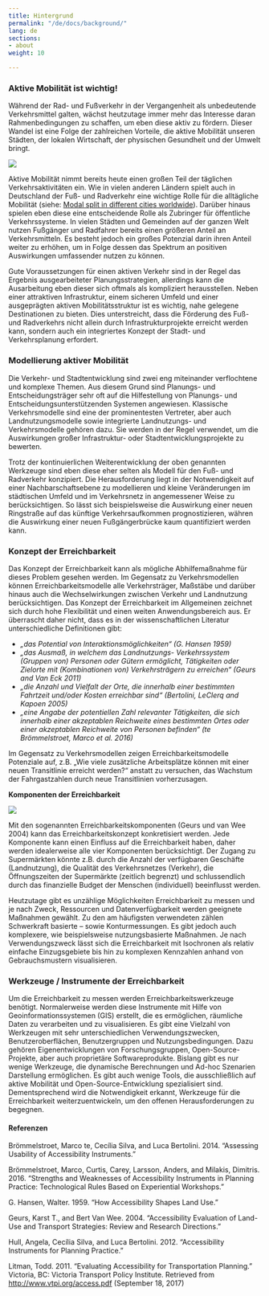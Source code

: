 ```yaml
---
title: Hintergrund
permalink: "/de/docs/background/"
lang: de
sections:
- about
weight: 10

---
```

### **Aktive Mobilität ist wichtig!**

Während der Rad- und Fußverkehr in der Vergangenheit als unbedeutende Verkehrsmittel galten, wächst heutzutage immer mehr das Interesse daran Rahmenbedingungen zu schaffen, um eben diese aktiv zu fördern. Dieser Wandel ist eine Folge der zahlreichen Vorteile, die aktive Mobilität unseren Städten, der lokalen Wirtschaft, der physischen Gesundheit und der Umwelt bringt.

![](/images/bildschirmfoto-2022-05-04-um-13-55-13.png)

Aktive Mobilität nimmt bereits heute einen großen Teil der täglichen Verkehrsaktivitäten ein. Wie in vielen anderen Ländern spielt auch in Deutschland der Fuß- und Radverkehr eine wichtige Rolle für die alltägliche Mobilität (siehe: [Modal split in different cities worldwide](https://en.wikipedia.org/wiki/Modal_share)).
Darüber hinaus spielen eben diese eine entscheidende Rolle als Zubringer für öffentliche Verkehrssysteme. In vielen Städten und Gemeinden auf der ganzen Welt nutzen Fußgänger und Radfahrer bereits einen größeren Anteil an Verkehrsmitteln. Es besteht jedoch ein großes Potenzial darin ihren Anteil weiter zu erhöhen, um in Folge dessen das Spektrum an positiven Auswirkungen umfassender nutzen zu können.

Gute Voraussetzungen für einen aktiven Verkehr sind in der Regel das Ergebnis ausgearbeiteter Planungsstrategien, allerdings kann die Ausarbeitung eben dieser sich oftmals als kompliziert herausstellen. Neben einer attraktiven Infrastruktur, einem sicheren Umfeld und einer ausgeprägten aktiven Mobilitätsstruktur ist es wichtig, nahe gelegene Destinationen zu bieten. Dies unterstreicht, dass die Förderung des Fuß- und Radverkehrs nicht allein durch Infrastrukturprojekte erreicht werden kann, sondern auch ein integriertes Konzept der Stadt- und Verkehrsplanung erfordert.

### **Modellierung aktiver Mobilität**

Die Verkehr- und Stadtentwicklung sind zwei eng miteinander verflochtene und komplexe Themen. Aus diesem Grund sind Planungs- und Entscheidungsträger sehr oft auf die Hilfestellung von Planungs- und Entscheidungsunterstützenden Systemen angewiesen. Klassische Verkehrsmodelle sind eine der prominentesten Vertreter, aber auch Landnutzungsmodelle sowie integrierte Landnutzungs- und Verkehrsmodelle gehören dazu. Sie werden in der Regel verwendet, um die Auswirkungen großer Infrastruktur- oder Stadtentwicklungsprojekte zu bewerten.

Trotz der kontinuierlichen Weiterentwicklung der oben genannten Werkzeuge sind eben diese eher selten als Modell für den Fuß- und Radverkehr konzipiert. Die Herausforderung liegt in der Notwendigkeit auf einer Nachbarschaftsebene zu modellieren und kleine Veränderungen im städtischen Umfeld und im Verkehrsnetz in angemessener Weise zu berücksichtigen. So lässt sich beispielsweise die Auswirkung einer neuen Ringstraße auf das künftige Verkehrsaufkommen prognostizieren, währen die Auswirkung einer neuen Fußgängerbrücke kaum quantifiziert werden kann.

### **Konzept der Erreichbarkeit**

Das Konzept der Erreichbarkeit kann als mögliche Abhilfemaßnahme für dieses Problem gesehen werden. Im Gegensatz zu Verkehrsmodellen können Erreichbarkeitsmodelle alle Verkehrsträger, Maßstäbe und darüber hinaus auch die Wechselwirkungen zwischen Verkehr und Landnutzung berücksichtigen. Das Konzept der Erreichbarkeit im Allgemeinen zeichnet sich durch hohe Flexibilität und einen weiten Anwendungsbereich aus. Er überrascht daher nicht, dass es in der wissenschaftlichen Literatur unterschiedliche Definitionen gibt:

* _„das Potential von Interaktionsmöglichkeiten“ (G. Hansen 1959)_
* _„das Ausmaß, in welchem das Landnutzungs- Verkehrssystem (Gruppen von) Personen oder Gütern ermöglicht, Tätigkeiten oder Zielorte mit (Kombinationen von) Verkehrsträgern zu erreichen“ (Geurs and Van Eck 2011)_
* _„die Anzahl und Vielfalt der Orte, die innerhalb einer bestimmten Fahrtzeit und/oder Kosten erreichbar sind“ (Bertolini, LeClerq and Kapoen 2005)_
* _„eine Angabe der potentiellen Zahl relevanter Tätigkeiten, die sich innerhalb einer akzeptablen Reichweite eines bestimmten Ortes oder einer akzeptablen Reichweite von Personen befinden“ (te Brömmelstroet, Marco et al. 2016)_

Im Gegensatz zu Verkehrsmodellen zeigen Erreichbarkeitsmodelle Potenziale auf, z.B. „Wie viele zusätzliche Arbeitsplätze können mit einer neuen Transitlinie erreicht werden?“ anstatt zu versuchen, das Wachstum der Fahrgastzahlen durch neue Transitlinien vorherzusagen.

**Komponenten der Erreichbarkeit**

![](/images/bildschirmfoto-2022-05-16-um-13-59-22.png)

Mit den sogenannten Erreichbarkeitskomponenten (Geurs und van Wee 2004) kann das Erreichbarkeitskonzept konkretisiert werden. Jede Komponente kann einen Einfluss auf die Erreichbarkeit haben, daher werden idealerweise alle vier Komponenten berücksichtigt. Der Zugang zu Supermärkten könnte z.B. durch die Anzahl der verfügbaren Geschäfte (Landnutzung), die Qualität des Verkehrsnetzes (Verkehr), die Öffnungszeiten der Supermärkte (zeitlich begrenzt) und schlussendlich durch das finanzielle Budget der Menschen (individuell) beeinflusst werden.

Heutzutage gibt es unzählige Möglichkeiten Erreichbarkeit zu messen und je nach Zweck, Ressourcen und Datenverfügbarkeit werden geeignete Maßnahmen gewählt. Zu den am häufigsten verwendeten zählen Schwerkraft basierte – sowie Konturmessungen. Es gibt jedoch auch komplexere, wie beispielsweise nutzungsbasierte Maßnahmen. Je nach Verwendungszweck lässt sich die Erreichbarkeit mit Isochronen als relativ einfache Einzugsgebiete bis hin zu komplexen Kennzahlen anhand von Gebrauchsmustern visualisieren.

### **Werkzeuge / Instrumente der Erreichbarkeit**

Um die Erreichbarkeit zu messen werden Erreichbarkeitswerkzeuge benötigt. Normalerweise werden diese Instrumente mit Hilfe von Geoinformationssystemen (GIS) erstellt, die es ermöglichen, räumliche Daten zu verarbeiten und zu visualisieren. Es gibt eine Vielzahl von Werkzeugen mit sehr unterschiedlichen Verwendungszwecken, Benutzeroberflächen, Benutzergruppen und Nutzungsbedingungen. Dazu gehören Eigenentwicklungen von Forschungsgruppen, Open-Source-Projekte, aber auch proprietäre Softwareprodukte. Bislang gibt es nur wenige Werkzeuge, die dynamische Berechnungen und Ad-hoc Szenarien Darstellung ermöglichen. Es gibt auch wenige Tools, die ausschließlich auf aktive Mobilität und Open-Source-Entwicklung spezialisiert sind. Dementsprechend wird die Notwendigkeit erkannt, Werkzeuge für die Erreichbarkeit weiterzuentwickeln, um den offenen Herausforderungen zu begegnen.

#### **Referenzen**

Brömmelstroet, Marco te, Cecília Silva, and Luca Bertolini. 2014. “Assessing Usability of
Accessibility Instruments.”

Brömmelstroet, Marco, Curtis, Carey, Larsson, Anders, and Milakis, Dimitris. 2016. “Strengths and
Weaknesses of Accessibility Instruments in Planning Practice: Technological Rules Based on
Experiential Workshops.”

G. Hansen, Walter. 1959. “How Accessibility Shapes Land Use.”

Geurs, Karst T., and Bert Van Wee. 2004. “Accessibility Evaluation of Land-Use and Transport
Strategies: Review and Research Directions.”

Hull, Angela, Cecília Silva, and Luca Bertolini. 2012. “Accessibility Instruments for Planning
Practice.”

Litman, Todd. 2011. “Evaluating Accessibility for Transportation Planning.” Victoria, BC: Victoria
Transport Policy Institute. Retrieved from
http://www.vtpi.org/access.pdf (September 18, 2017)